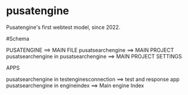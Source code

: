 # pusatengine
Pusatengine's first webtest model, since 2022.

#Schema

PUSATENGINE ==> MAIN FILE
pusatsearchengine ==> MAIN PROJECT
pusatsearchengine in pusatsearchengine ==> MAIN PROJECT SETTINGS

APPS

pusatsearchengine in testenginesconnection ==> test and response app
pusatsearchengine in engineindex ==> Main engine Index